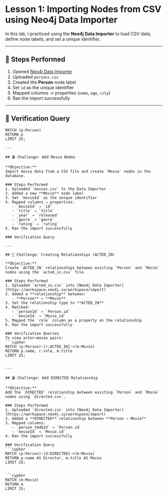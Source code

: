 # Lesson 1: Importing Nodes from CSV using Neo4j Data Importer

In this lab, I practiced using the **Neo4j Data Importer** to load CSV data, define node labels, and set a unique identifier.

---

## 🧱 Steps Performed
1. Opened [Neo4j Data Importer](https://workspace.neo4j.io/workspace/import)
2. Uploaded `persons.csv`
3. Created the **Person** node label
4. Set `id` as the unique identifier
5. Mapped columns → properties (`name`, `age`, `city`)
6. Ran the import successfully

---

## 🧮 Verification Query
```cypher
MATCH (p:Person)
RETURN p
LIMIT 25;

---

## 🎬 Challenge: Add Movie Nodes

**Objective:**  
Import movie data from a CSV file and create `Movie` nodes in the database.

### Steps Performed
1. Uploaded `movies.csv` to the Data Importer  
2. Added a new **Movie** node label  
3. Set `movieId` as the unique identifier  
4. Mapped columns → properties:
   - `movieId` → `id`
   - `title` → `title`
   - `year` → `released`
   - `genre` → `genre`
   - `rating` → `rating`
5. Ran the import successfully

### Verification Query

---

## 🔗 Challenge: Creating Relationships (ACTED_IN)

**Objective:**  
Create `ACTED_IN` relationships between existing `Person` and `Movie` nodes using the `acted_in.csv` file.

### Steps Performed
1. Uploaded `acted_in.csv` into [Neo4j Data Importer](https://workspace.neo4j.io/workspace/import)
2. Added a **relationship** between:
   - **Person** → **Movie**
3. Set the relationship type to **ACTED_IN**
4. Matched:
   - `personId` → `Person.id`
   - `movieId` → `Movie.id`
5. Mapped the `role` column as a property on the relationship
6. Ran the import successfully

### Verification Queries
To view actor–movie pairs:
```cypher
MATCH (p:Person)-[r:ACTED_IN]->(m:Movie)
RETURN p.name, r.role, m.title
LIMIT 25;


---

## 🎬 Challenge: Add DIRECTED Relationship

**Objective:**  
Add the `DIRECTED` relationship between existing `Person` and `Movie` nodes using `directed.csv`.

### Steps Performed
1. Uploaded `directed.csv` into [Neo4j Data Importer](https://workspace.neo4j.io/workspace/import)
2. Added a **DIRECTED** relationship between **Person → Movie**
3. Mapped columns:
   - `person_tmdbId` → `Person.id`
   - `movieId` → `Movie.id`
4. Ran the import successfully

### Verification Query
```cypher
MATCH (p:Person)-[d:DIRECTED]->(m:Movie)
RETURN p.name AS Director, m.title AS Movie
LIMIT 25;


```cypher
MATCH (m:Movie)
RETURN m
LIMIT 25;
